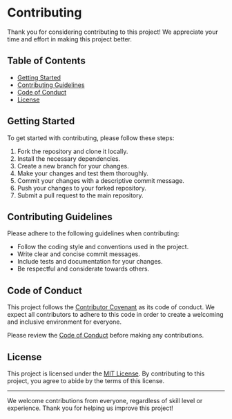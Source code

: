 # Contributing

Thank you for considering contributing to this project! We appreciate your time and effort in making this project better.

## Table of Contents

- [Getting Started](#getting-started)
- [Contributing Guidelines](#contributing-guidelines)
- [Code of Conduct](#code-of-conduct)
- [License](#license)

## Getting Started

To get started with contributing, please follow these steps:

1. Fork the repository and clone it locally.
2. Install the necessary dependencies.
3. Create a new branch for your changes.
4. Make your changes and test them thoroughly.
5. Commit your changes with a descriptive commit message.
6. Push your changes to your forked repository.
7. Submit a pull request to the main repository.

## Contributing Guidelines

Please adhere to the following guidelines when contributing:

- Follow the coding style and conventions used in the project.
- Write clear and concise commit messages.
- Include tests and documentation for your changes.
- Be respectful and considerate towards others.

## Code of Conduct
This project follows the [Contributor Covenant](https://www.contributor-covenant.org/version/2/0/code_of_conduct/) as its code of conduct. We expect all contributors to adhere to this code in order to create a welcoming and inclusive environment for everyone.

Please review the [Code of Conduct](https://www.contributor-covenant.org/version/2/0/code_of_conduct/) before making any contributions.


## License

This project is licensed under the [MIT License](LICENSE). By contributing to this project, you agree to abide by the terms of this license.

---

We welcome contributions from everyone, regardless of skill level or experience. Thank you for helping us improve this project!